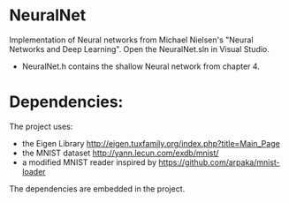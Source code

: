 # NeuralNet

Implementation of Neural networks from Michael Nielsen's "Neural Networks and Deep Learning". Open the NeuralNet.sln in Visual Studio. 

- NeuralNet.h contains the shallow Neural network from chapter 4.


# Dependencies:

The project uses:
- the Eigen Library http://eigen.tuxfamily.org/index.php?title=Main_Page
- the MNIST dataset http://yann.lecun.com/exdb/mnist/ 
- a modified MNIST reader inspired by https://github.com/arpaka/mnist-loader

The dependencies are embedded in the project.


